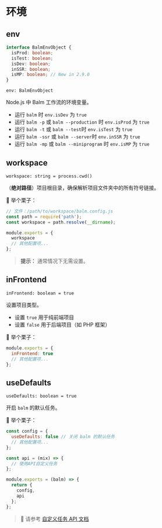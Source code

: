 # 环境

## env

```ts
interface BalmEnvObject {
  isProd: boolean;
  isTest: boolean;
  isDev: boolean;
  inSSR: boolean;
  isMP: boolean; // New in 2.9.0
}
```

`env: BalmEnvObject`

Node.js 中 Balm 工作流的环境变量。

- 运行 `balm` 时 `env.isDev` 为 `true`
- 运行 `balm -p` 或 `balm --production` 时 `env.isProd` 为 `true`
- 运行 `balm -t` 或 `balm --test`时 `env.isTest` 为 `true`
- 运行 `balm -ssr` 或 `balm --server`时 `env.inSSR` 为 `true`
- 运行 `balm -mp` 或 `balm --miniprogram` 时 `env.isMP` 为 `true`

## workspace

`workspace: string = process.cwd()`

（**绝对路径**）项目根目录，确保解析项目文件夹中的所有符号链接。

:chestnut: 举个栗子：

```js
// 文件：/path/to/workspace/balm.config.js
const path = require('path');
const workspace = path.resolve(__dirname);

module.exports = {
  workspace
  // 其他配置项...
};
```

> **提示：** 通常情况下无需设置。

## inFrontend

`inFrontend: boolean = true`

设置项目类型。

- 设置 `true` 用于纯前端项目
- 设置 `false` 用于后端项目（如 PHP 框架）

:chestnut: 举个栗子：

```js
module.exports = {
  inFrontend: true
  // 其他配置项...
};
```

## useDefaults

`useDefaults: boolean = true`

开启 `balm` 的默认任务。

:chestnut: 举个栗子：

```js
const config = {
  useDefaults: false // 关闭 balm 的默认任务
  // 其他配置项...
};

const api = (mix) => {
  // 使用API自定义任务
};

module.exports = (balm) => {
  return {
    config,
    api
  };
};
```

> :page_with_curl: 请参考 [自定义任务 API 文档](../api/)

